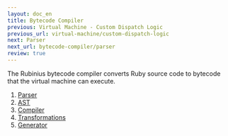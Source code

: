 ```yaml
---
layout: doc_en
title: Bytecode Compiler
previous: Virtual Machine - Custom Dispatch Logic
previous_url: virtual-machine/custom-dispatch-logic
next: Parser
next_url: bytecode-compiler/parser
review: true
---
```


The Rubinius bytecode compiler converts Ruby source code to bytecode that the
virtual machine can execute.

1. [Parser](/doc/en/bytecode-compiler/parser/)
1. [AST](/doc/en/bytecode-compiler/ast/)
1. [Compiler](/doc/en/bytecode-compiler/compiler/)
1. [Transformations](/doc/en/bytecode-compiler/transformations/)
1. [Generator](/doc/en/bytecode-compiler/generator/)
